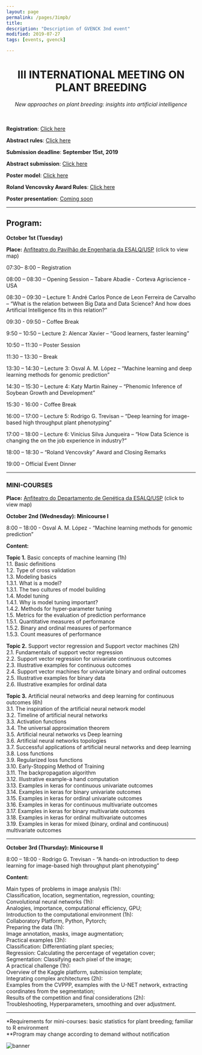 ```yaml
---
layout: page
permalink: /pages/3impb/
title: 
description: "Description of GVENCK 3nd event"
modified: 2019-07-27
tags: [events, gvenck]

---
```


<center><h1>III INTERNATIONAL MEETING ON PLANT BREEDING</h1>
<i>New approaches on plant breeding: insights into artificial intelligence</i></center>
<br><br>

**Registration**: [Click here](http://fealq.org.br/en/informacoes-do-evento/?id=898)  
  
**Abstract rules**: [Click here](../abstract-rules/)  
  
**Submission deadline**: **September 15st, 2019**  
  
**Abstract submission**: [Click here](https://docs.google.com/forms/d/1OVzc0Id82thmRjPqkrf4Tm-v0uMOvFzw-M7WGgHPXyA/edit?ts=5d5c4573)  
  
**Poster model**: [Click here](../files/model-poster-2019.ppt)  
  
<!-- **About Speakers**: [Coming soon]()   -->

**Roland Vencovsky Award Rules**: [Click here](../award-rules/)  
  
**Poster presentation**: [Coming soon]()  
  
<center><hr></center>

## Program:

**October 1st (Tuesday)**

**Place:** [Anfiteatro do Pavilhão de Engenharia da  ESALQ/USP](https://goo.gl/maps/4ScVQf8eiPLUQ2R48) (click to view map)  

07:30– 8:00 – Registration

08:00 – 08:30 – Opening Session – Tabare Abadie - Corteva Agriscience - USA

08:30 – 09:30 – Lecture 1: André Carlos Ponce de Leon Ferreira de Carvalho – “What is the relation between Big Data and Data Science? And how does Artificial Intelligence fits in this relation?”

09:30 - 09:50 – Coffee Break

9:50 – 10:50 – Lecture 2: Alencar Xavier – “Good learners, faster learning”

10:50 – 11:30 – Poster Session

11:30 – 13:30 – Break

13:30 – 14:30 – Lecture 3: Osval A. M. López – “Machine learning and deep learning methods for genomic prediction”

14:30 – 15:30 – Lecture 4: Katy Martin Rainey – “Phenomic Inference of Soybean Growth and Development”

15:30 - 16:00 - Coffee Break

16:00 – 17:00 – Lecture 5: Rodrigo G. Trevisan – “Deep learning for image-based high throughput plant phenotyping”

17:00 – 18:00 – Lecture 6: Vinícius Silva Junqueira – “How Data Science is changing the on the job experience in industry?”

18:00 – 18:30 – “Roland Vencovsky” Award and Closing Remarks

19:00 – Official Event Dinner

<!-- 07:30– 8:00 – Registration -->

<!-- 08:00 – 08:30 – Opening Session – Tabare Abadie - Corteva Agriscience - USA -->

<!-- 08:30 – 09:30 – Lecture 1: André Carlos Ponce de Leon Ferreira de Carvalho – “What is the relation between Big Data and Data Science? And how does Artificial Intelligence fits in this relation?” -->

<!-- 09:30 - 10:00 – Coffee Break -->

<!-- 10:00 – 11:00 – Lecture 2: Alencar Xavier – “Good learners, faster learning” -->

<!-- 11:00 – 12:00 – Poster Session -->

<!-- 12:00 – 14:00 – Break -->

<!-- 14:00 – 15:00 – Lecture 3: Osval A. M. López – “Machine learning and deep learning methods for genomic prediction” -->

<!-- 15:00 – 16:00 – Lecture 4: Katy Martin Rainey – “Phenomic Inference of Soybean Growth and Development” -->

<!-- 16:00 - 16:30 - Coffee Break -->

<!-- 16:30 – 17:30 – Lecture 5: Rodrigo G. Trevisan - “Deep learning for image-based high throughput plant phenotyping” -->

<!-- 17:30 – 18:00 – “Roland Vencovsky” Award and Closing Remarks -->

<!-- 19:00 – Official Event Dinner -->

<center><hr></center> 

### MINI-COURSES

**Place:** [Anfiteatro do Departamento de Genética da ESALQ/USP](https://goo.gl/maps/A9jqH4UprfkbomWd6) (click to view map)  
 
**October 2nd (Wednesday): Minicourse I**

8:00 – 18:00 - Osval A. M. López - “Machine learning methods for genomic prediction”

**Content:**  

**Topic 1.** Basic concepts of machine learning (1h)  
1.1. Basic definitions  
1.2. Type of cross validation  
1.3. Modeling basics  
1.3.1. What is a model?  
1.3.1. The two cultures of model building  
1.4. Model tuning  
1.4.1. Why is model tuning important?  
1.4.2. Methods for hyper-parameter tuning  
1.5. Metrics for the evaluation of prediction performance  
1.5.1. Quantitative measures of performance  
1.5.2. Binary and ordinal measures of performance  
1.5.3. Count measures of performance  

**Topic 2.** Support vector regression and Support vector machines (2h)  
2.1. Fundamentals of support vector regression  
2.2. Support vector regression for univariate continuous outcomes  
2.3. Illustrative examples for continuous outcomes  
2.4. Support vector machines for univariate binary and ordinal outcomes  
2.5. Illustrative examples for binary data  
2.6. Illustrative examples for ordinal data  

**Topic 3.** Artificial neural networks and deep learning for continuous outcomes (6h)  
3.1. The inspiration of the artificial neural network model  
3.2. Timeline of artificial neural networks  
3.3. Activation functions  
3.4. The universal approximation theorem  
3.5. Artificial neural networks vs Deep learning  
3.6. Artificial neural networks topologies  
3.7. Successful applications of artificial neural networks and deep learning  
3.8. Loss functions  
3.9. Regularized loss functions  
3.10. Early-Stopping Method of Training  
3.11. The backpropagation algorithm  
3.12. Illustrative example-a hand computation  
3.13. Examples in keras for continuous univariate outcomes  
3.14. Examples in keras for binary univariate outcomes  
3.15. Examples in keras for ordinal univariate outcomes  
3.16. Examples in keras for continuous multivariate outcomes  
3.17. Examples in keras for binary multivariate outcomes  
3.18. Examples in keras for ordinal multivariate outcomes  
3.19. Examples in keras for mixed (binary, ordinal and continuous) multivariate outcomes  

<center><hr></center>

**October 3rd (Thursday): Minicourse II**

8:00 – 18:00 - Rodrigo G. Trevisan - “A hands-on introduction to deep learning for image-based high throughput plant phenotyping”

**Content:**  

Main types of problems in image analysis (1h):  
    Classification, location, segmentation, regression, counting;  
Convolutional neural networks (1h):  
    Analogies, importance, computational efficiency, GPU;  
Introduction to the computational environment (1h):  
    Collaboratory Platform, Python, Pytorch;  
Preparing the data (1h):  
    Image annotation, masks, image augmentation;  
Practical examples (3h):  
    Classification: Differentiating plant species;  
    Regression: Calculating the percentage of vegetation cover;  
    Segmentation: Classifying each pixel of the image;  
A practical challenge (1h):  
    Overview of the Kaggle platform, submission template;  
    Integrating complex architectures (2h):  
    Examples from the CVPPP, examples with the U-NET network, extracting coordinates from the segmentation;  
Results of the competition and final considerations (2h):  
    Troubleshooting, Hyperparameters, smoothing and over adjustment.  

<center><hr></center>

*Requirements for mini-courses: basic statistics for plant breeding; familiar to R environment  
**Program may change according to demand without notification  

![banner](../images/poster_3impb2.png)

